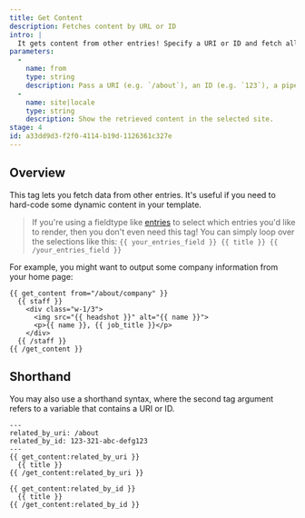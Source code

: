 ```yaml
---
title: Get Content
description: Fetches content by URL or ID
intro: |
  It gets content from other entries! Specify a URI or ID and fetch all the data attached to it.
parameters:
  -
    name: from
    type: string
    description: Pass a URI (e.g. `/about`), an ID (e.g. `123`), a pipe delimited list of them (e.g. `123|456`), or a reference to a variable containing them (e.g. `:from="ids"`), and all retrieved data will be available inside the tag pair.
  -
    name: site|locale
    type: string
    description: Show the retrieved content in the selected site.
stage: 4
id: a33dd9d3-f2f0-4114-b19d-1126361c327e
---
```

## Overview

This tag lets you fetch data from other entries. It's useful if you need to hard-code some dynamic content in your template.

> If you're using a fieldtype like [entries](/fieldtypes/entries) to select which entries you'd like to render, then you don't even need this tag!
> You can simply loop over the selections like this: `{{ your_entries_field }} {{ title }} {{ /your_entries_field }}`

For example, you might want to output some company information from your home page:

```
{{ get_content from="/about/company" }}
  {{ staff }}
    <div class="w-1/3">
      <img src="{{ headshot }}" alt="{{ name }}">
      <p>{{ name }}, {{ job_title }}</p>
    </div>
  {{ /staff }}
{{ /get_content }}
```


## Shorthand

You may also use a shorthand syntax, where the second tag argument refers to a variable that contains a URI or ID.

```
---
related_by_uri: /about
related_by_id: 123-321-abc-defg123
---
{{ get_content:related_by_uri }}
  {{ title }}
{{ /get_content:related_by_uri }}

{{ get_content:related_by_id }}
  {{ title }}
{{ /get_content:related_by_id }}
```
